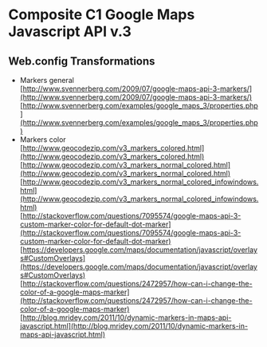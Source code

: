 # Composite C1 Google Maps Javascript API v.3 #

## Web.config Transformations ##

 +	Markers general  
	[http://www.svennerberg.com/2009/07/google-maps-api-3-markers/](http://www.svennerberg.com/2009/07/google-maps-api-3-markers/)  
	[http://www.svennerberg.com/examples/google_maps_3/properties.php](http://www.svennerberg.com/examples/google_maps_3/properties.php)  
 +	Markers color  
	[http://www.geocodezip.com/v3_markers_colored.html](http://www.geocodezip.com/v3_markers_colored.html)  
	[http://www.geocodezip.com/v3_markers_normal_colored.html](http://www.geocodezip.com/v3_markers_normal_colored.html)  
	[http://www.geocodezip.com/v3_markers_normal_colored_infowindows.html](http://www.geocodezip.com/v3_markers_normal_colored_infowindows.html)    
	[http://stackoverflow.com/questions/7095574/google-maps-api-3-custom-marker-color-for-default-dot-marker](http://stackoverflow.com/questions/7095574/google-maps-api-3-custom-marker-color-for-default-dot-marker)  
	[https://developers.google.com/maps/documentation/javascript/overlays#CustomOverlays](https://developers.google.com/maps/documentation/javascript/overlays#CustomOverlays)  
	[http://stackoverflow.com/questions/2472957/how-can-i-change-the-color-of-a-google-maps-marker](http://stackoverflow.com/questions/2472957/how-can-i-change-the-color-of-a-google-maps-marker)  
	[http://blog.mridey.com/2011/10/dynamic-markers-in-maps-api-javascript.html](http://blog.mridey.com/2011/10/dynamic-markers-in-maps-api-javascript.html)  
